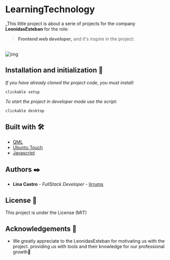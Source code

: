 # LearningTechnology

_This little project is about a serie of projects for the company **LeonidasEsteban** for the role:
> **Frontend web developer,** and it's inspire in the project:
<br>
<img src="https://i.ibb.co/nj37GrJ/ndice.jpg" alt="img">
<br>

## Installation and initialization 🔧

_If you have already cloned the project code, you must install:_

```
clickable setup
```
_To start the project in developer mode use the script:_

```
clickable desktop
```

## Built with 🛠️

- [QML](https://doc.qt.io/qt-6/qtqml-index.html)
- [Ubuntu Touch](http://ubports.com/)
- [Javascript](https://developer.mozilla.org/es/docs/Web/JavaScript)


## Authors ✒️

- **Lina Castro** - _FullStack Developer_ - [lirrums](https://github.com/lirrumscode)

## License 📄

This project is under the License (MIT)

## Acknowledgements 🎁

- We greatly appreciate to the LeonidasEsteban for motivating us with the project. providing us with tools and their knowledge for our professional growth📢

